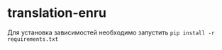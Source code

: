 # translation-enru

Для установка зависимостей необходимо запустить `pip install -r requirements.txt`
